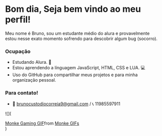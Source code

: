 # Bom dia, Seja bem vindo ao meu perfil!

Meu nome é Bruno, sou um estudante médio do alura e provavelmente estou nesse
exato momento sofrendo para descobrir algum bug (socorro).

### Ocupação

- Estudando Alura. 👾
- Estou aprendendo a línguagem JavaScript, HTML, CSS e LUA. 💻
- Uso do GitHub para compartilhar meus projetos e para minha organização pessoal.

### Para contato!
- 📧 brunocustodiocorreia9@gmail.com / 📞 11985597911

![](<div class="tenor-gif-embed" data-postid="21206112" data-share-method="host" data-aspect-ratio="0.8" data-width="100%"><a href="https://tenor.com/view/monke-gaming-gaming-monkey-monkey-funny-monke-gif-21206112">Monke Gaming GIF</a>from <a href="https://tenor.com/search/monke-gifs">Monke GIFs</a></div> <script type="text/javascript" async src="https://tenor.com/embed.js"></script>)
